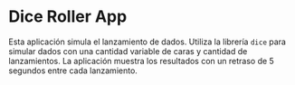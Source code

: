 # Dice Roller App

Esta aplicación simula el lanzamiento de dados. Utiliza la librería `dice` para simular dados con una cantidad variable de caras y cantidad de lanzamientos. La aplicación muestra los resultados con un retraso de 5 segundos entre cada lanzamiento.

